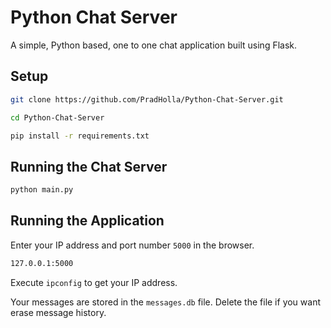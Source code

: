 # Python Chat Server
A simple, Python based, one to one chat application built using Flask.


## Setup

```bash
git clone https://github.com/PradHolla/Python-Chat-Server.git
```

```bash
cd Python-Chat-Server
```

```bash
pip install -r requirements.txt
```

## Running the Chat Server

```bash
python main.py
```

## Running the Application
Enter your IP address and port number `5000` in the browser.

```bash
127.0.0.1:5000
```
Execute `ipconfig` to get your IP address.

Your messages are stored in the `messages.db` file. Delete the file if you want erase message history.
